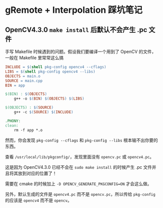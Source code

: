 # gRemote + Interpolation 踩坑笔记

## OpenCV4.3.0 `make install` 后默认不会产生 .pc 文件

手写 Makefile 时候遇到的问题。假设我们要编译一个用到了 OpenCV 的文件，一般在 Makefile 里常常这么搞

```makefile
INCLUDE = $(shell pkg-config opencv4 --cflags)
LIBS = $(shell pkg-config opencv4 --libs)
OBJECTS = main.o
SOURCE = main.cpp
BIN = app

$(BIN) : $(OBJECTS)
	g++ -o $(BIN) $(OBJECTS) $(LIBS)

$(OBJECTS) : $(SOURCE)
	g++ -c $(SOURCE) $(INCLUDE)

.PHONY:
clean:
	rm -f app *.o
```

然而，你会发现 `pkg-config --cflags` 和 `pkg-config --libs` 根本输不出你要的东西。

查看 `/usr/local/lib/pkgconfig/`，发现里面没有 `opencv.pc` 或 `opencv4.pc`。

这是因为 OpenCV4.3.0 已经不会在 `sudo make install` 的时候产生 .pc 文件并且将其放到对应的位置了！

需要在 cmake 的时候加上 `-D OPENCV_GENERATE_PKGCONFIG=ON` 才会这么做。

另外，默认生成的文件是 `opencv4.pc` 而不是 `opencv.pc`，所以传给 `pkg-config` 的应该是 `opencv4` 而不是 `opencv`。
